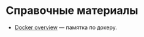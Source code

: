 # Справочные материалы

* [Docker overview](https://github.com/python-garden/reference_materials/blob/main/Docker%20overview.md) — памятка по докеру.
